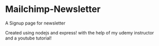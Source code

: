 # Mailchimp-Newsletter
A Signup page for newsletter

Created using nodejs and express!
with the help of my udemy instructor and a youtube tutorial!
